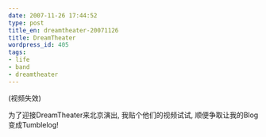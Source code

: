 ```yaml
---
date: 2007-11-26 17:44:52
type: post
title_en: dreamtheater-20071126
title: DreamTheater
wordpress_id: 405
tags:
- life
- band
- dreamtheater
---
```


(视频失效)

为了迎接DreamTheater来北京演出, 我贴个他们的视频试试, 顺便争取让我的Blog变成Tumblelog!






